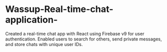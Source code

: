 # Wassup-Real-time-chat-application-
Created a real-time chat app with React using Firebase v9  for user authentication. Enabled users to search for others,  send private messages, and store chats with unique user IDs.
